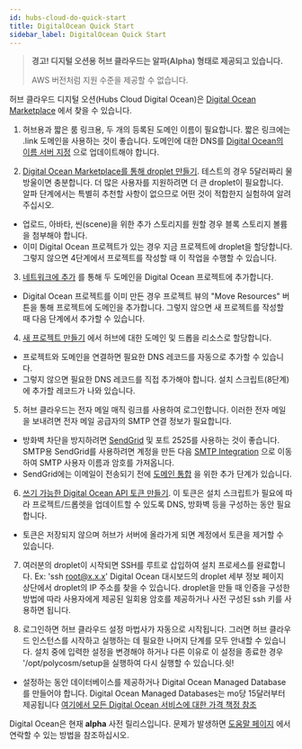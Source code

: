 ```yaml
---
id: hubs-cloud-do-quick-start
title: DigitalOcean Quick Start
sidebar_label: DigitalOcean Quick Start
---
```


> **경고! 디지털 오션용 허브 클라우드는 알파(Alpha) 형태로 제공되고 있습니다.**
>
> AWS 버전처럼 지원 수준을 제공할 수 없습니다.

허브 클라우드 디지털 오션(Hubs Cloud Digital Ocean)은 [Digital Ocean Marketplace](https://marketplace.digitalocean.com/apps/hubs-cloud-personal) 에서 찾을 수 있습니다.

1. 허브용과 짧은 룸 링크용, 두 개의 등록된 도메인 이름이 필요합니다. 짧은 링크에는 .link 도메인을 사용하는 것이 좋습니다. 도메인에 대한 DNS를 [Digital Ocean의 이름 서버 지정](https://www.digitalocean.com/community/tutorials/how-to-point-to-digitalocean-nameservers-from-common-domain-registrars) 으로 업데이트해야 합니다.

2. [Digital Ocean Marketplace를 통해 droplet 만들기](https://marketplace.digitalocean.com/apps/hubs-cloud-personal). 테스트의 경우 5달러짜리 물방울이면 충분합니다. 더 많은 사용자를 지원하려면 더 큰 droplet이 필요합니다. 알파 단계에서는 특별히 추천할 사항이 없으므로 어떤 것이 적합한지 실험하여 알려주십시오.

- 업로드, 아바타, 씬(scene)을 위한 추가 스토리지를 원할 경우 블록 스토리지 볼륨을 첨부해야 합니다.
- 이미 Digital Ocean 프로젝트가 있는 경우 지금 프로젝트에 droplet을 할당합니다. 그렇지 않으면 4단계에서 프로젝트를 작성할 때 이 작업을 수행할 수 있습니다.

3. [네트워크에 추가](https://cloud.digitalocean.com/networking/domains) 를 통해 두 도메인을 Digital Ocean 프로젝트에 추가합니다.

- Digital Ocean 프로젝트를 이미 만든 경우 프로젝트 뷰의 "Move Resources" 버튼을 통해 프로젝트에 도메인을 추가합니다. 그렇지 않으면 새 프로젝트를 작성할 때 다음 단계에서 추가할 수 있습니다.

4. [새 프로젝트 만들기](https://cloud.digitalocean.com/projects/new) 에서 허브에 대한 도메인 및 드롭을 리소스로 할당합니다.

- 프로젝트와 도메인을 연결하면 필요한 DNS 레코드를 자동으로 추가할 수 있습니다.
- 그렇지 않으면 필요한 DNS 레코드를 직접 추가해야 합니다. 설치 스크립트(8단계)에 추가할 레코드가 나와 있습니다.

5. 허브 클라우드는 전자 메일 매직 링크를 사용하여 로그인합니다. 이러한 전자 메일을 보내려면 전자 메일 공급자의 SMTP 연결 정보가 필요합니다.

- 방화벽 차단을 방지하려면 [SendGrid](https://www.sendgrid.com) 및 포트 2525를 사용하는 것이 좋습니다. SMTP용 SendGrid를 사용하려면 계정을 만든 다음 [SMTP Integration](https://app.sendgrid.com/guide/integrate/langs/smtp) 으로 이동하여 SMTP 사용자 이름과 암호를 가져옵니다.
- SendGrid에는 이메일이 전송되기 전에 [도메인 통합](https://sendgrid.com/docs/ui/account-and-settings/how-to-set-up-domain-authentication) 을 위한 추가 단계가 있습니다.

6. [쓰기 가능한 Digital Ocean API 토큰 만들기](https://cloud.digitalocean.com/account/api/tokens/new). 이 토큰은 설치 스크립트가 필요에 따라 프로젝트/드롭렛을 업데이트할 수 있도록 DNS, 방화벽 등을 구성하는 동안 필요합니다.

- 토큰은 저장되지 않으며 허브가 서버에 올라가게 되면 계정에서 토큰을 제거할 수 있습니다.

7. 여러분의 droplet이 시작되면 SSH를 루트로 삽입하여 설치 프로세스를 완료합니다. Ex: 'ssh root@x.x.x' Digital Ocean 대시보드의 droplet 세부 정보 페이지 상단에서 droplet의 IP 주소를 찾을 수 있습니다. droplet을 만들 때 인증을 구성한 방법에 따라 사용자에게 제공된 일회용 암호를 제공하거나 사전 구성된 ssh 키를 사용하면 됩니다.

8. 로그인하면 허브 클라우드 설정 마법사가 자동으로 시작됩니다. 그러면 허브 클라우드 인스턴스를 시작하고 실행하는 데 필요한 나머지 단계를 모두 안내할 수 있습니다. 설치 중에 입력한 설정을 변경해야 하거나 다른 이유로 이 설정을 종료한 경우 '/opt/polycosm/setup을 실행하여 다시 실행할 수 있습니다.쉿!
- 설정하는 동안 데이터베이스를 제공하거나 Digital Ocean Managed Database를 만들어야 합니다. Digital Ocean Managed Databases는 mo당 15달러부터 제공됩니다 [여기에서 모든 Digital Ocean 서비스에 대한 가격 책정 참조](https://www.digitalocean.com/pricing/)

Digital Ocean은 현재 **alpha** 사전 릴리스입니다. 문제가 발생하면 [도움말 페이지](.help.html) 에서 연락할 수 있는 방법을 참조하십시오.
